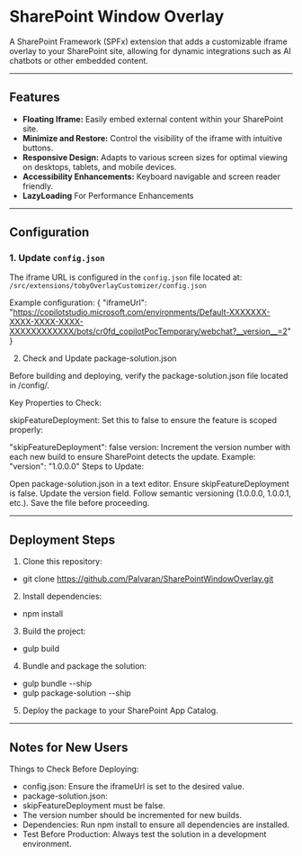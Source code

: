 # SharePoint Window Overlay

A SharePoint Framework (SPFx) extension that adds a customizable iframe overlay to your SharePoint site, allowing for dynamic integrations such as AI chatbots or other embedded content.

---

## Features

- **Floating Iframe:** Easily embed external content within your SharePoint site.
- **Minimize and Restore:** Control the visibility of the iframe with intuitive buttons.
- **Responsive Design:** Adapts to various screen sizes for optimal viewing on desktops, tablets, and mobile devices.
- **Accessibility Enhancements:** Keyboard navigable and screen reader friendly.
- **LazyLoading** For Performance Enhancements

---

## Configuration

### **1. Update `config.json`**

The iframe URL is configured in the `config.json` file located at:
`/src/extensions/tobyOverlayCustomizer/config.json`

Example configuration:
{
  "iframeUrl": "https://copilotstudio.microsoft.com/environments/Default-XXXXXXX-XXXX-XXXX-XXXX-XXXXXXXXXXXX/bots/cr0fd_copilotPocTemporary/webchat?__version__=2"
}

2. Check and Update package-solution.json

Before building and deploying, verify the package-solution.json file located in /config/.

Key Properties to Check:

skipFeatureDeployment: Set this to false to ensure the feature is scoped properly:

"skipFeatureDeployment": false
version: Increment the version number with each new build to ensure SharePoint detects the update. Example:
"version": "1.0.0.0"
Steps to Update:

Open package-solution.json in a text editor.
Ensure skipFeatureDeployment is false.
Update the version field. Follow semantic versioning (1.0.0.0, 1.0.0.1, etc.).
Save the file before proceeding.

---

## Deployment Steps ##

1. Clone this repository:
  - git clone https://github.com/Palvaran/SharePointWindowOverlay.git
2. Install dependencies:
  - npm install
3. Build the project:
  - gulp build
4. Bundle and package the solution:
  - gulp bundle --ship
  - gulp package-solution --ship
5. Deploy the package to your SharePoint App Catalog.

---

## Notes for New Users ##

Things to Check Before Deploying:

- config.json: Ensure the iframeUrl is set to the desired value.
- package-solution.json:
- skipFeatureDeployment must be false.
- The version number should be incremented for new builds.
- Dependencies: Run npm install to ensure all dependencies are installed.
- Test Before Production: Always test the solution in a development environment.



